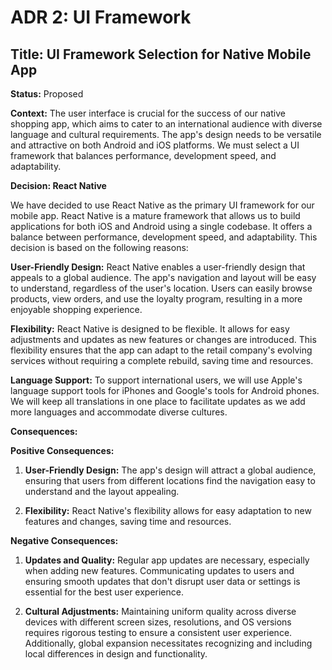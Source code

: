 # ADR 2: UI Framework

## Title: UI Framework Selection for Native Mobile App

**Status:** Proposed

**Context:**
The user interface is crucial for the success of our native shopping app, which aims to cater to an international audience with diverse language and cultural requirements. The app's design needs to be versatile and attractive on both Android and iOS platforms. We must select a UI framework that balances performance, development speed, and adaptability.

**Decision: React Native**

We have decided to use React Native as the primary UI framework for our mobile app. React Native is a mature framework that allows us to build applications for both iOS and Android using a single codebase. It offers a balance between performance, development speed, and adaptability. This decision is based on the following reasons:

**User-Friendly Design:** React Native enables a user-friendly design that appeals to a global audience. The app's navigation and layout will be easy to understand, regardless of the user's location. Users can easily browse products, view orders, and use the loyalty program, resulting in a more enjoyable shopping experience.

**Flexibility:** React Native is designed to be flexible. It allows for easy adjustments and updates as new features or changes are introduced. This flexibility ensures that the app can adapt to the retail company's evolving services without requiring a complete rebuild, saving time and resources.

**Language Support:** To support international users, we will use Apple's language support tools for iPhones and Google's tools for Android phones. We will keep all translations in one place to facilitate updates as we add more languages and accommodate diverse cultures.

**Consequences:**

**Positive Consequences:**

1. **User-Friendly Design:** The app's design will attract a global audience, ensuring that users from different locations find the navigation easy to understand and the layout appealing.

2. **Flexibility:** React Native's flexibility allows for easy adaptation to new features and changes, saving time and resources.

**Negative Consequences:**

1. **Updates and Quality:** Regular app updates are necessary, especially when adding new features. Communicating updates to users and ensuring smooth updates that don't disrupt user data or settings is essential for the best user experience.

2. **Cultural Adjustments:** Maintaining uniform quality across diverse devices with different screen sizes, resolutions, and OS versions requires rigorous testing to ensure a consistent user experience. Additionally, global expansion necessitates recognizing and including local differences in design and functionality.
